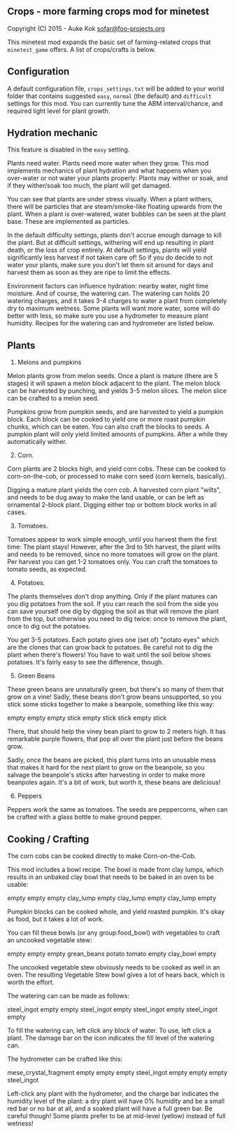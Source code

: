 ## Crops - more farming crops mod for minetest

Copyright (C) 2015 - Auke Kok <sofar@foo-projects.org>

This minetest mod expands the basic set of farming-related crops that
`minetest_game` offers. A list of crops/crafts is below.

## Configuration

A default configuration file, `crops_settings.txt` will be added
to your world folder that contains suggested `easy`, `normal` (the
default) and `difficult` settings for this mod. You can currently tune
the ABM interval/chance, and required light level for plant growth.

## Hydration mechanic

This feature is disabled in the `easy` setting.

Plants need water. Plants need more water when they grow. This mod
implements mechanics of plant hydration and what happens when you
over-water or not water your plants properly: Plants may wither or
soak, and if they wither/soak too much, the plant will get damaged.

You can see that plants are under stress visually. When a plant
withers, there will be particles that are steam/smoke-like floating
upwards from the plant. When a plant is over-watered, water bubbles
can be seen at the plant base. These are implemented as particles.

In the default difficulty settings, plants don't accrue enough damage
to kill the plant. But at difficult settings, withering will end up
resulting in plant death, or the loss of crop entirely. At default
settings, plants will yield significantly less harvest if not taken
care of! So if you do decide to not water your plants, make sure you
don't let them sit around for days and harvest them as soon as they
are ripe to limit the effects.

Environment factors can influence hydration: nearby water, night time
moisture. And of course, the watering can. The watering can holds
20 watering charges, and it takes 3-4 charges to water a plant from
completely dry to maximum wetness. Some plants will want more water,
some will do better with less, so make sure you use a hydrometer to
measure plant humidity. Recipes for the watering can and hydrometer
are listed below.

## Plants

1. Melons and pumpkins

Melon plants grow from melon seeds. Once a plant is mature (there
are 5 stages) it will spawn a melon block adjacent to the plant.
The melon block can be harvested by punching, and yields 3-5
melon slices. The melon slice can be crafted to a melon seed.

Pumpkins grow from pumpkin seeds, and are harvested to yield a
pumpkin block. Each block can be cooked to yield one or more
roast pumpkin chunks, which can be eaten. You can also craft
the blocks to seeds. A pumpkin plant will only yield limited amounts
of pumpkins. After a while they automatically wither.

2. Corn.

Corn plants are 2 blocks high, and yield corn cobs. These can be
cooked to corn-on-the-cob, or processed to make corn seed (corn
kernels, basically).

Digging a mature plant yields the corn cob. A harvested corn plant
"wilts", and needs to be dug away to make the land usable, or can
be left as ornamental 2-block plant. Digging either top or bottom
block works in all cases.

3. Tomatoes.

Tomatoes appear to work simple enough, until you harvest them
the first time: The plant stays! However, after the 3rd to 5th
harvest, the plant wilts and needs to be removed, since no more
tomatoes will grow on the plant. Per harvest you can get 1-2
tomatoes only. You can craft the tomatoes to tomato seeds, as
expected.

4. Potatoes.

The plants themselves don't drop anything. Only if the plant matures
can you dig potatoes from the soil. If you can reach the soil from the
side you can save yourself one dig by digging the soil as that will
remove the plant from the top, but otherwise you need to dig twice:
once to remove the plant, once to dig out the potatoes.

You get 3-5 potatoes. Each potato gives one (set of) "potato eyes"
which are the clones that can grow back to potatoes. Be careful not
to dig the plant when there's flowers! You have to wait until the soil
below shows potatoes. It's fairly easy to see the difference, though.

5. Green Beans

These green beans are unnaturally green, but there's so many
of them that grow on a vine! Sadly, these beans don't grow beans
unsupported, so you stick some sticks together to make a beanpole,
something like this way:

empty empty empty
stick empty stick
stick empty stick

There, that should help the viney bean plant to grow to 2 meters
high. It has remarkable purple flowers, that pop all over the plant
just before the beans grow.

Sadly, once the beans are picked, this plant turns into an unusable
mess that makes it hard for the next plant to grow on the beanpole,
so you salvage the beanpole's sticks after harvesting in order to
make more beanpoles again. It's a bit of work, but worth it, these
beans are delicious!

6. Peppers

Peppers work the same as tomatoes. The seeds are peppercorns, when can be crafted with a glass bottle to make ground pepper.


## Cooking / Crafting

The corn cobs can be cooked directly to make Corn-on-the-Cob.

This mod includes a bowl recipe. The bowl is made from clay lumps,
which results in an unbaked clay bowl that needs to be baked in an
oven to be usable:

empty     empty     empty
clay_lump empty     clay_lump
empty     clay_lump empty

Pumpkin blocks can be cooked whole, and yield roasted pumpkin. It's
okay as food, but it takes a lot of work.

You can fill these bowls (or any group:food_bowl) with vegetables to
craft an uncooked vegetable stew:

empty       empty     empty
grean_beans potato    tomato
empty       clay_bowl empty

The uncooked vegetable stew obviously needs to be cooked as well in
an oven. The resulting Vegetable Stew bowl gives a lot of hears back,
which is worth the effort.

The watering can can be made as follows:

steel_ingot empty       empty
steel_ingot empty       steel_ingot
empty       steel_ingot empty

To fill the watering can, left click any block of water. To use,
left click a plant. The damage bar on the icon indicates the fill
level of the watering can.

The hydrometer can be crafted like this:

mese_crystal_fragment empty         empty
empty                 steel_ingot   empty
empty                 empty         steel_ingot

Left-click any plant with the hydrometer, and the charge bar indicates
the humidity level of the plant: a dry plant will have 0% humidity
and be a small red bar or no bar at all, and a soaked plant will
have a full green bar. Be careful though! Some plants prefer to be
at mid-level (yellow) instead of full wetness!

